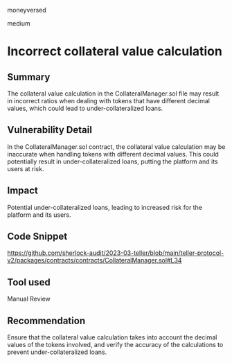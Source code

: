 moneyversed

medium

# Incorrect collateral value calculation

## Summary

The collateral value calculation in the CollateralManager.sol file may result in incorrect ratios when dealing with tokens that have different decimal values, which could lead to under-collateralized loans.

## Vulnerability Detail

In the CollateralManager.sol contract, the collateral value calculation may be inaccurate when handling tokens with different decimal values. This could potentially result in under-collateralized loans, putting the platform and its users at risk.

## Impact

Potential under-collateralized loans, leading to increased risk for the platform and its users.

## Code Snippet

https://github.com/sherlock-audit/2023-03-teller/blob/main/teller-protocol-v2/packages/contracts/contracts/CollateralManager.sol#L34

## Tool used

Manual Review

## Recommendation

Ensure that the collateral value calculation takes into account the decimal values of the tokens involved, and verify the accuracy of the calculations to prevent under-collateralized loans.
